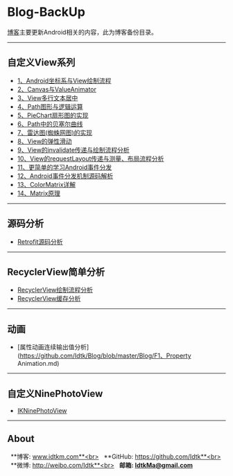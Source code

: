 # Blog-BackUp
 
[博客](http://www.idtkm.com)主要更新Android相关的内容，此为博客备份目录。

******

## 自定义View系列

* [1、Android坐标系与View绘制流程](https://github.com/Idtk/Blog/blob/master/Blog/1%E3%80%81CoordinateAndProcess.md)
* [2、Canvas与ValueAnimator](https://github.com/Idtk/Blog/blob/master/Blog/2%E3%80%81CanvasAndValueAnimator.md)
* [3、View多行文本居中](https://github.com/Idtk/Blog/blob/master/Blog/3%E3%80%81Multi-lineTextCenter.md)
* [4、Path图形与逻辑运算](https://github.com/Idtk/Blog/blob/master/Blog/4%E3%80%81PathFigureAndLogical.md)
* [5、PieChart扇形图的实现](https://github.com/Idtk/Blog/blob/master/Blog/5%E3%80%81PieChart.md)
* [6、Path中的贝塞尔曲线](https://github.com/Idtk/Blog/blob/master/Blog/6%E3%80%81Bezier.md)
* [7、雷达图(蜘蛛网图)的实现](https://github.com/Idtk/Blog/blob/master/Blog/7%E3%80%81RadarChart.md)
* [8、View的弹性滑动](https://github.com/Idtk/Blog/blob/master/Blog/8%E3%80%81Scroll.md)
* [9、View的invalidate传递与绘制流程分析](https://github.com/Idtk/Blog/blob/master/Blog/9%E3%80%81Invalidate.md)
* [10、View的requestLayout传递与测量、布局流程分析](https://github.com/Idtk/Blog/blob/master/Blog/10%E3%80%81RequestLayout.md)
* [11、更简单的学习Android事件分发](https://github.com/Idtk/Blog/blob/master/Blog/11%E3%80%81TouchEvent.md)
* [12、Android事件分发机制源码解析](https://github.com/Idtk/Blog/blob/master/Blog/12%E3%80%81TouchEventSource.md)
* [13、ColorMatrix详解](https://github.com/Idtk/Blog/blob/master/Blog/13%E3%80%81ColorMatrix.md)
* [14、Matrix原理](https://github.com/Idtk/Blog/blob/master/Blog/14%E3%80%81Matrix.md)

******

## 源码分析

* [Retrofit源码分析](https://github.com/Idtk/Blog/blob/master/Blog/Retrofit.md)

******

## RecyclerView简单分析

* [RecyclerView绘制流程分析](https://github.com/Idtk/Blog/blob/master/Blog/RecyclerView.LayoutManager.md)
* [RecyclerView缓存分析](https://github.com/Idtk/Blog/blob/master/Blog/RecyclerView.Recycler.md)

******

## 动画

* [属性动画连续输出值分析](https://github.com/Idtk/Blog/blob/master/Blog/F1、Property Animation.md)

******

## 自定义NinePhotoView

* [IKNinePhotoView](https://github.com/Idtk/Blog/blob/master/Blog/NinePhotoView.md)

******

## About

&nbsp;&nbsp;**博客: www.idtkm.com**<br>
&nbsp;&nbsp;**GitHub: https://github.com/Idtk**<br>
&nbsp;&nbsp;**微博: http://weibo.com/Idtk**<br>
&nbsp;&nbsp;**邮箱: IdtkMa@gmail.com**<br>

